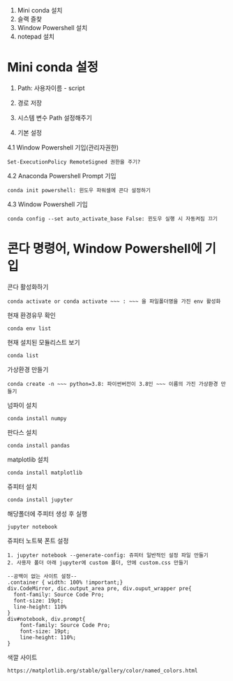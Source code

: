 1. Mini conda 설치
2. 슬랙 즐찾
3. Window Powershell 설치
4. notepad 설치

# Mini conda 설정
1. Path: 사용자이름  - script 
2. 경로 저장
3. 시스템 변수 Path 설정해주기

4. 기본 설정

4.1 Window Powershell 기입(관리자권한)

    Set-ExecutionPolicy RemoteSigned 권한을 주기?

4.2 Anaconda Powershell Prompt 기입

    conda init powershell: 윈도우 파워셀에 콘다 설정하기
   
4.3 Window Powershell 기입

    conda config --set auto_activate_base False: 윈도우 실행 시 자동켜짐 끄기

# 콘다 명령어, Window Powershell에 기입

콘다 활성화하기

    conda activate or conda activate ~~~ : ~~~ 을 파일폴더명을 가진 env 활성화

현재 환경유무 확인

    conda env list

현재 설치된 모듈리스트 보기

    conda list

가상환경 만들기

    conda create -n ~~~ python=3.8: 파이썬버전이 3.8인 ~~~ 이름의 가진 가상환경 만들기

넘파이 설치

    conda install numpy

판다스 설치

    conda install pandas

matplotlib 설치

    conda install matplotlib

쥬피터 설치

    conda install jupyter

해당폴더에 주피터 생성 후 실행

    jupyter notebook

쥬피터 노트북 폰트 설정

    1. jupyter notebook --generate-config: 쥬피터 일반적인 설정 파일 만들기
    2. 사용자 폴더 아래 jupyter에 custom 폴더, 안에 custom.css 만들기

```
--공백이 없는 사이트 설정--
.container { width: 100% !important;}
div.CodeMirror, dic.output_area pre, div.ouput_wrapper pre{
  font-family: Source Code Pro;
  font-size: 19pt;
  line-height: 110%
}
div#notebook, div.prompt{
    font-family: Source Code Pro;
    font-size: 19pt;
    line-height: 110%;
}
```

색깔 사이트

    https://matplotlib.org/stable/gallery/color/named_colors.html

